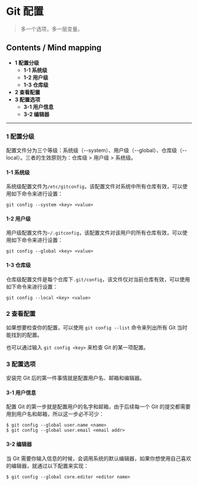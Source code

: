 # Git 配置
> 多一个选项，多一层变量。

## Contents / Mind mapping
- **1 配置分级**
  - **1-1 系统级**
  - **1-2 用户级**
  - **1-3 仓库级**
- **2 查看配置**
- **3 配置选项**
  - **3-1 用户信息**
  - **3-2 编辑器**

---

### 1 配置分级

配置文件分为三个等级：系统级（--system）、用户级（--global）、仓库级（--local）。三者的生效原则为：仓库级 > 用户级 > 系统级。

#### 1-1 系统级

系统级配置文件为`/etc/gitconfig`，该配置文件对系统中所有仓库有效，可以使用如下命令来进行设置：
```
git config --system <key> <value>
```

#### 1-2 用户级

用户级配置文件为`~/.gitconfig`，该配置文件对该用户的所有仓库有效，可以使用如下命令来进行设置：
```
git config --global <key> <value>
```

#### 1-3 仓库级

仓库级配置文件是每个仓库下`.git/config`，该文件仅对当前仓库有效，可以使用如下命令来进行设置：
```
git config --local <key> <value>
```



### 2 查看配置

如果想要检查你的配置，可以使用 `git config --list` 命令来列出所有 Git 当时能找到的配置。

也可以通过输入 `git config <key>` 来检查 Git 的某一项配置。



### 3 配置选项

安装完 Git 后的第一件事情就是配置用户名、邮箱和编辑器。

#### 3-1 用户信息 

配置 Git 的第一步就是配置用户的名字和邮箱，由于后续每一个 Git 的提交都需要用到用户名和邮箱，所以这一步必不可少：
```
$ git config --global user.name <name>
$ git config --global user.email <email addr>
```

#### 3-2 编辑器

当 Git 需要你输入信息的时候，会调用系统的默认编辑器，如果你想使用自己喜欢的编辑器，就通过以下配置来实现：
```
$ git config --global core.editor <editor name>
```
